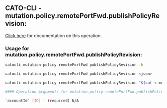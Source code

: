 
## CATO-CLI - mutation.policy.remotePortFwd.publishPolicyRevision:
[Click here](https://api.catonetworks.com/documentation/#mutation-mutation.policy.remotePortFwd.publishPolicyRevision) for documentation on this operation.

### Usage for mutation.policy.remotePortFwd.publishPolicyRevision:

```bash
catocli mutation policy remotePortFwd publishPolicyRevision -h

catocli mutation policy remotePortFwd publishPolicyRevision <json>

catocli mutation policy remotePortFwd publishPolicyRevision "$(cat < mutation.policy.remotePortFwd.publishPolicyRevision.json)"

#### Operation Arguments for mutation.policy.remotePortFwd.publishPolicyRevision ####

`accountId` [ID] - (required) N/A    
